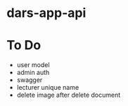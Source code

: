# dars-app-api

# To Do 

- user model
- admin auth
- swagger 
- lecturer unique name
- delete image after delete document